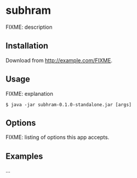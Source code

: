 # subhram

FIXME: description

## Installation

Download from http://example.com/FIXME.

## Usage

FIXME: explanation

    $ java -jar subhram-0.1.0-standalone.jar [args]

## Options

FIXME: listing of options this app accepts.

## Examples

...

